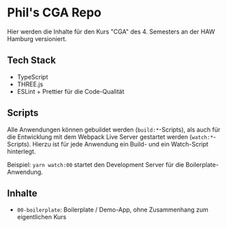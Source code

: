 # Phil's CGA Repo

Hier werden die Inhalte für den Kurs "CGA" des 4. Semesters an der HAW Hamburg versioniert.

## Tech Stack

- TypeScript
- THREE.js
- ESLint + Prettier für die Code-Qualität

## Scripts

Alle Anwendungen können gebuildet werden (`build:*`-Scripts), als auch für die Entwicklung mit dem Webpack Live Server gestartet werden (`watch:*`-Scripts).
Hierzu ist für jede Anwendung ein Build- und ein Watch-Script hinterlegt.

Beispiel: `yarn watch:00` startet den Development Server für die Boilerplate-Anwendung.

## Inhalte

- `00-boilerplate`: Boilerplate / Demo-App, ohne Zusammenhang zum eigentlichen Kurs
